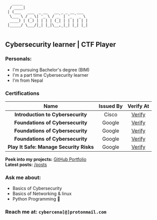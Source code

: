 
```
   _____                             
  / ____|                            
 | (___   ___  _ __   __ _ _ __ ___  
  \___ \ / _ \| '_ \ / _` | '_ ` _ \ 
  ____) | (_) | | | | (_| | | | | | |
 |_____/ \___/|_| |_|\__,_|_| |_| |_|
                                                                                                            
```

## Cybersecurity learner | CTF Player 

### **Personals:**
- I'm pursuing Bachelor's degree (BIM)
- I'm a part time Cybersecurity learner
- I'm from Nepal 


### **Certifications**

|                   Name                       |    Issued By     |                                                                                   Verify At                                                                                    |
| :-------------------------------------------------: | :--------------: | :----------------------------------------------------------------------------------------------------------------------------------------------------------------------------: |
| **Introduction to Cybersecurity**        |        Cisco |  [Verify](https://www.credly.com/badges/dd9f1062-d079-424f-bf69-248c61a0746a/public_url) |
| **Foundations of Cybersecurity**         |       Google |  [Verify](https://www.coursera.org/account/accomplishments/verify/CQMR5MHQSKKK)  |
| **Foundations of Cybersecurity**         |       Google |  [Verify](https://www.coursera.org/account/accomplishments/verify/CQMR5MHQSKKK)  |
| **Foundations of Cybersecurity**         |       Google |  [Verify](https://www.coursera.org/account/accomplishments/verify/CQMR5MHQSKKK)  |
|   **Play It Safe: Manage Security Risks**  |    Google |  [Verify](https://www.coursera.org/verify/4BS63BFBNSPU)  |



**Peek into my projects:** [GitHub Portfolio](https://github.com/cybercena)  
**Latest posts:** [/posts]()

### **Ask me about:** 
- Basics of Cybersecurity
- Basics of Networking & linux
- Python Programming 🐍

### **Reach me at:** `cybercena[@]protonmail.com`
